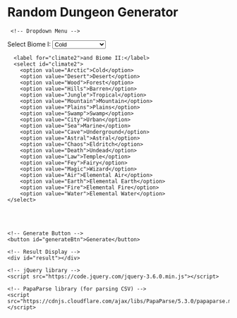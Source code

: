<html>
  <head>
    <meta charset="UTF-8">
    <title>Random Dungeon Generator</title>
    <script src="/scripts/randomwords.js"></script> 

  </head>
  <body>
    <h1>Random Dungeon Generator</h1>
 
     <!-- Dropdown Menu -->
<label for="climate1">Select Biome I:</label>
<select id="climate1">
        <option value="Arctic">Cold</option>
        <option value="Desert">Desert</option>
        <option value="Wood">Forest</option>
        <option value="Hills">Barren</option>
        <option value="Jungle">Tropical</option>
        <option value="Mountain">Mountain</option>
        <option value="Plains">Plains</option>
        <option value="Swamp">Swamp</option>
        <option value="City">Urban</option>
        <option value="Sea">Marine</option>
        <option value="Cave">Underground</option>
        <option value="Astral">Astral</option>
        <option value="Chaos">Eldritch</option>
        <option value="Death">Undead</option>
        <option value="Law">Temple</option>
        <option value="Fey">Fairy</option>
        <option value="Magic">Wizard</option>
        <option value="Air">Elemental Air</option>
        <option value="Earth">Elemental Earth</option>
        <option value="Fire">Elemental Fire</option>
        <option value="Water">Elemental Water</option>																	
    </select>
    
      <label for="climate2">and Biome II:</label>
      <select id="climate2">
        <option value="Arctic">Cold</option>
        <option value="Desert">Desert</option>
        <option value="Wood">Forest</option>
        <option value="Hills">Barren</option>
        <option value="Jungle">Tropical</option>
        <option value="Mountain">Mountain</option>
        <option value="Plains">Plains</option>
        <option value="Swamp">Swamp</option>
        <option value="City">Urban</option>
        <option value="Sea">Marine</option>
        <option value="Cave">Underground</option>
        <option value="Astral">Astral</option>
        <option value="Chaos">Eldritch</option>
        <option value="Death">Undead</option>
        <option value="Law">Temple</option>
        <option value="Fey">Fairy</option>
        <option value="Magic">Wizard</option>
        <option value="Air">Elemental Air</option>
        <option value="Earth">Elemental Earth</option>
        <option value="Fire">Elemental Fire</option>
        <option value="Water">Elemental Water</option>																	
    </select>

<br><br>

    <!-- Generate Button -->
    <button id="generateBtn">Generate</button>

    <!-- Result Display -->
    <div id="result"></div>

    <!-- jQuery library -->
    <script src="https://code.jquery.com/jquery-3.6.0.min.js"></script>

    <!-- PapaParse library (for parsing CSV) -->
    <script src="https://cdnjs.cloudflare.com/ajax/libs/PapaParse/5.3.0/papaparse.min.js"></script>

<script>
    $(document).ready(function() {
        $("#generateBtn").click(function() {
            var selectedValue1 = $("#climate1").val(); // Get the selected value from climate1
            var selectedValue2 = $("#climate2").val(); // Get the selected value from climate2

            if (selectedValue1 || selectedValue2) {
                // Load the CSV file
                $.get("/CSV/Monster - Index.csv", function(data) {
                    // Parse the CSV data
                    Papa.parse(data, {
                        header: true,
                        complete: function(results) {
                            var uniqueRandomValues1 = [];
                            var uniqueRandomValues2 = [];
                            var encounterTable = [];
                            var dungeonRoomsContent = "";

                            function getRandomValues(selectedValue) {
                                var filteredValues = [];
                                var columnIndex = results.meta.fields.indexOf(selectedValue);

                                if (columnIndex !== -1) { // Ensure the column exists
                                    // Filter the rows
                                    results.data.forEach(function(row) {
                                        if (row[selectedValue] === "TRUE") { // Check if the cell in the selected column has "TRUE"
                                            filteredValues.push(row[Object.keys(row)[0]]); // Add the value from the first column
                                        }
                                    });

                                    // Randomly select 3 unique values
                                    var selectedValues = [];
                                    while (selectedValues.length < 3 && filteredValues.length > 0) {
                                        var randomIndex = Math.floor(Math.random() * filteredValues.length);
                                        selectedValues.push(filteredValues.splice(randomIndex, 1)[0]);
                                    }

                                    return selectedValues;
                                } else {
                                    return ["No matching column found for the selected climate."];
                                }
                            }

                            if (selectedValue1) {
                                uniqueRandomValues1 = getRandomValues(selectedValue1);
                            }
                            if (selectedValue2) {
                                uniqueRandomValues2 = getRandomValues(selectedValue2);
                            }

                            // Combine the values from both climates
                            var allGeneratedValues = uniqueRandomValues1.concat(uniqueRandomValues2);

                            // Generate Dungeon Features (each from a different random monster)
                            var dungeonFeatures = "<br><strong>Dungeon Features</strong><br>";
                            var featureIndices = [32, 33, 34, 35]; // AG to AJ

                            featureIndices.forEach(function(index) {
                                var randomMonster = allGeneratedValues[Math.floor(Math.random() * allGeneratedValues.length)];
    
                                results.data.forEach(function(row) {
                                    if (row[Object.keys(row)[0]] === randomMonster) {
                                        var featureLabel = results.meta.fields[index];
                                        var featureContent = row[featureLabel] || "Unknown";
                                        dungeonFeatures += featureContent + " ";
                                    }
                                });
                            });
                          
                            // Generate the encounter table
                            allGeneratedValues.forEach(function(value) {
                                results.data.forEach(function(row) {
                                    if (row[Object.keys(row)[0]] === value) { // Check if the first column matches the generated value
                                        var randomIndex = Math.floor(Math.random() * (31 - 26 + 1)) + 26; // columns Z (26) to AE (31)
                                        var randomField = results.meta.fields[randomIndex]; // get field name
                                        var randomText = row[randomField] || "Unknown";
                                        var omen = row["OMEN"] || "No omen";
                                        encounterTable.push(randomText + " <br> OMEN: " + omen);                 
                                                                    }
                                });
                            });

                            // Generate Dungeon Rooms content
                         function generateDungeonRoom() {
    let roomContent = "";

    // Step 1: Main Room Feature
    let primaryRowKey = allGeneratedValues[Math.floor(Math.random() * allGeneratedValues.length)];
    let primaryRow = results.data.find(r => r[Object.keys(r)[0]] === primaryRowKey);

    const featureCols = [36, 39, 42, 45, 48, 51]; // AK, AN, AQ, AT, AW, AZ
    const featureColIndex = featureCols[Math.floor(Math.random() * featureCols.length)];
    const featureLabel = results.meta.fields[featureColIndex];
    const featureContent = primaryRow[featureLabel] || "Unknown";

    roomContent += "<b><u>" + featureContent + "</u></b><br>";

    // Step 2: Size and two adjacent columns
    const sizeOptions = ["Small", "Medium", "Large"];
    const size = sizeOptions[Math.floor(Math.random() * sizeOptions.length)];
    const nextCol1 = results.meta.fields[featureColIndex + 1] || "";
    const nextCol2 = results.meta.fields[featureColIndex + 2] || "";
    roomContent += size + " " + (primaryRow[nextCol1] || "") + " " + (primaryRow[nextCol2] || "") + "<br><br>";

    // Step 3: Two from BC–BF (53–56), then 3 from BC–BF (2x) and BG–BI (1x) from other rows
    const minorCols1 = [53, 54, 55, 56]; // BC to BF
    const minorCols2 = [53, 54, 55, 56]; // another 2 from BC to BF
    const minorCols3 = [57, 58, 59];     // BG to BI

    // From the same row
    for (let i = 0; i < 2; i++) {
        const col = results.meta.fields[minorCols1[Math.floor(Math.random() * minorCols1.length)]];
        roomContent += (primaryRow[col] || "") + " ";
    }

    // From other rows
    for (let i = 0; i < 2; i++) {
        let row = results.data.find(r => r[Object.keys(r)[0]] === allGeneratedValues[Math.floor(Math.random() * allGeneratedValues.length)]);
        const col = results.meta.fields[minorCols2[Math.floor(Math.random() * minorCols2.length)]];
        roomContent += (row[col] || "") + " ";
    }

    let otherRow = results.data.find(r => r[Object.keys(r)[0]] === allGeneratedValues[Math.floor(Math.random() * allGeneratedValues.length)]);
    const col3 = results.meta.fields[minorCols3[Math.floor(Math.random() * minorCols3.length)]];
    roomContent += (otherRow[col3] || "") + "<br><br>";

    // Step 4: 50% chance Denizens
    if (Math.random() < 0.5) {
        const denizenRow = results.data.find(r => r[Object.keys(r)[0]] === allGeneratedValues[Math.floor(Math.random() * allGeneratedValues.length)]);
        const denizenCol = results.meta.fields[60 + Math.floor(Math.random() * 2)]; // BM (60), BN (61)
        roomContent += "<u>Denizens:</u> " + (denizenRow[denizenCol] || "");

        // 10% chance to add BO (62)
        if (Math.random() < 0.1) {
            const boRow = results.data.find(r => r[Object.keys(r)[0]] === allGeneratedValues[Math.floor(Math.random() * allGeneratedValues.length)]);
            roomContent += " " + (boRow["BO"] || "");
        }

        roomContent += "<br><br>";
    }

    // Step 5: 33% chance Loot
    if (Math.random() < 0.67) {
        roomContent += "<u>Loot:</u> ";

        const lootIndices = [63, 64, 65]; // BJ, BK, BL
        const loot1Row = results.data.find(r => r[Object.keys(r)[0]] === allGeneratedValues[Math.floor(Math.random() * allGeneratedValues.length)]);
        roomContent += (loot1Row[results.meta.fields[lootIndices[Math.floor(Math.random() * lootIndices.length)]]] || "");

        // 15% chance for 2nd and 3rd loot items
        for (let i = 0; i < 2; i++) {
            if (Math.random() < 0.15) {
                const extraLootRow = results.data.find(r => r[Object.keys(r)[0]] === allGeneratedValues[Math.floor(Math.random() * allGeneratedValues.length)]);
                const lootCol = results.meta.fields[lootIndices[Math.floor(Math.random() * lootIndices.length)]];
                roomContent += ", " + (extraLootRow[lootCol] || "");
            }
        }

        roomContent += "<br><br>";
    }

    return roomContent;
}

                            // Repeat Dungeon Room generation 6 times
                            for (var i = 0; i < 6; i++) {
                                dungeonRoomsContent += generateDungeonRoom();
                            }

                            // Display the encounter table and dungeon rooms content
                            var encounterContent = dungeonFeatures 
                             + "<br><strong>Monster Encounter Table</strong><br><ol><li>" 
                             + encounterTable.join("</li><li>") 
                             + "</li></ol><br><br><strong>Dungeon Rooms</strong><br><br>" 
                             + dungeonRoomsContent;
                            $("#result").html(encounterContent);
                        }
                    });
                });
            } else {
                $("#result").html("Please select options for both climates.");
            }
        });
    });
</script>
   
  </body>
</html>
